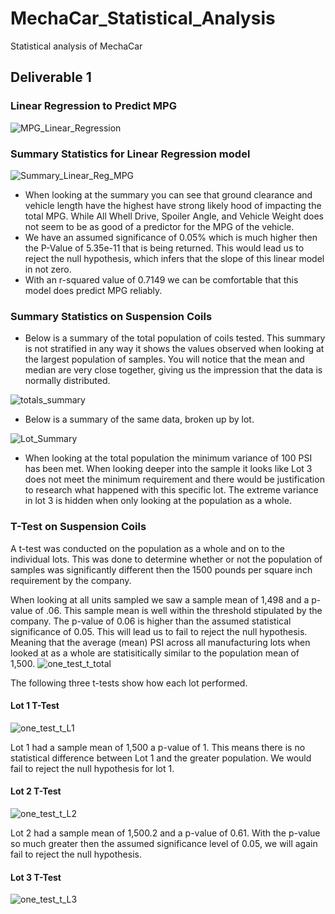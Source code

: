 # MechaCar_Statistical_Analysis
Statistical analysis of MechaCar

## Deliverable 1

### Linear Regression to Predict MPG
![MPG_Linear_Regression](https://user-images.githubusercontent.com/104606589/189550747-525d078f-e87a-47a2-9fdf-e1a3a70eed50.png)
### Summary Statistics for Linear Regression model
![Summary_Linear_Reg_MPG](https://user-images.githubusercontent.com/104606589/189550775-ce4ef373-db45-4e05-b8d0-fa5f3f149bba.png)
- When looking at the summary you can see that ground clearance and vehicle length have the highest  have strong likely hood of impacting the total MPG.  While All Whell Drive, Spoiler Angle, and Vehicle Weight does not seem to be as good of a predictor for the MPG of the vehicle.
- We have an assumed significance of 0.05% which is much higher then the P-Value of 5.35e-11 that is being returned. This would lead us to reject the null hypothesis, which infers that the slope of this linear model in not zero.
- With an r-squared value of 0.7149 we can be comfortable that this model does predict MPG reliably. 
### Summary Statistics on Suspension Coils
- Below is a summary of the total population of coils tested.  This summary is not stratified in any way it shows the values observed when looking at the largest population of samples.  You will notice that the mean and median are very close together, giving us the impression that the data is normally distributed.

![totals_summary](https://user-images.githubusercontent.com/104606589/189551215-8607ec70-bc2f-49fe-b357-584bfa9511ee.png)
- Below is a summary of the same data, broken up by lot.

![Lot_Summary](https://user-images.githubusercontent.com/104606589/189551220-1a30639d-2a1c-4721-861f-cc80c8a01267.png)

-  When looking at the total population the minimum variance of 100 PSI has been met.  When looking deeper into the sample it looks like Lot 3 does not meet the minimum requirement and there would be justification to research what happened with this specific lot. The extreme variance in lot 3 is hidden when only looking at the population as a whole. 
### T-Test on Suspension Coils
A t-test was conducted on the population as a whole and on to the individual lots.  This was done to determine whether or not the population of samples was significantly different then the 1500 pounds per square inch requirement by the company.

When looking at all units sampled we saw a sample mean of 1,498 and a p-value of .06.  This sample mean is well within the threshold stipulated by the company.  The p-value of 0.06 is higher than the assumed statistical significance of 0.05.  This will lead us to fail to reject the null hypothesis.  Meaning that the average (mean) PSI across all manufacturing lots when looked at as a whole are statisitically similar to the population mean of 1,500.
![one_test_t_total](https://user-images.githubusercontent.com/104606589/189551623-1fcd921f-031a-47df-a1cd-2f64788b8dd0.png)

The following three t-tests show how each lot performed.
#### Lot 1 T-Test
![one_test_t_L1](https://user-images.githubusercontent.com/104606589/189551626-cfce176f-74bb-47a9-b838-5462ef0e9359.png)

Lot 1 had a sample mean of 1,500 a p-value of 1.  This means there is no statistical difference between Lot 1 and the greater population.  We would fail to reject the null hypothesis for lot 1.
#### Lot 2 T-Test
![one_test_t_L2](https://user-images.githubusercontent.com/104606589/189551628-35cccd7e-77d9-4c52-908f-bd59045ab0df.png)

Lot 2 had a sample mean of 1,500.2 and a p-value of 0.61.  With the p-value so much greater then the assumed significance level of 0.05, we will again fail to reject the null hypothesis. 
#### Lot 3 T-Test
![one_test_t_L3](https://user-images.githubusercontent.com/104606589/189551629-69575736-51c3-4c59-bfb2-cbfc9f33e186.png)


